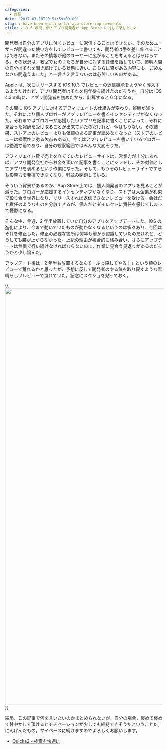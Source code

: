 ```yaml
---
categories:
  - 雑記
date: "2017-03-18T20:51:59+09:00"
slug: i-have-been-waiting-for-app-store-improvements
title: この 6 年間、個人アプリ開発者が App Store に対して感じたこと
---
```


開発者は自分のアプリに付くレビューに返信することはできない。そのためユーザーが間違った使い方をしてレビューに書いても、開発者は手を差し伸べることはできない。またその情報が他のユーザーに広がることを考えるとはらはらする。その状況は、教室で女の子たちが自分に対する評価を話していて、透明人間の自分はそれを聞き続けている状態に近い。こちらに否がある内容にも「ごめんなさい間違えました」と一言さえ言えないのは心苦しいものがある。

Apple は、次にリリースする iOS 10.3 でレビューの返信機能をようやく導入するようだけれど、アプリ開発者はそれを何年待ち続けたのだろうか。自分は iOS 4.3 の時に、アプリ開発者を初めたから、計算すると 6 年になる。

その間に iOS アプリに対するアフィリエイトの仕組みが変わり、報酬が減った。それにより個人ブロガーがアプリレビューを書くインセンティブがなくなった。それまではブロガーが応援したいアプリを記事に書くことによって、それに見合った報酬を受け取ることが出来ていたのだけれど、今はもうない。その結果、ストア上のレビューよりも価値のある記事が読めなくなった（ストアのレビューは検索性に劣る欠点もある）。今ではアプリレビューを書いているブロガーは絶滅寸前であり、自分の観察範囲ではみんな大変そうだ。

アフィリエイト費で売上を立てていたレビューサイトは、営業力が十分にあれば、アプリ開発会社からお金を頂いて記事を書くことにシフトし、その対価としてアプリを褒めるという作業になった。そして、もうそのレビューサイトですらも影響力を発揮できなくなり、軒並み閉鎖している。

そういう背景があるのか、App Store 上では、個人開発者のアプリを見ることが減った。ブロガーが応援するインセンティブがなくなり、ストアは大企業が札束で殴り合う世界になり、リリースすれば返信できないレビューを受ける。会社だと責任のようなものを分散できるが、個人だとダイレクトに責任を感じてしまって憂鬱になる。

そんな中、今週、2 年半放置していた自分のアプリをアップデートした。iOS の進化により、今まで動いていたものが動かなくなるというのは多々あり、今回はそれを修正した。修正の必要な箇所は何年も前から認識していたのだけれど、どうしても腰が上がらなかった。上記の理由が複合的に絡み合い、さらにアップデートは無償で行い続けなければならないのに、作業に見合う見返りがあるのだろうかと少し悩んだ。

アップデート後は「2 年半も放置するなんて！ぶっ殺してやる！」という類のレビューで荒れるかと思ったが、予想に反して開発者のやる気を取り戻すような素晴らしいレビューで溢れていた。記念にスクショを貼っておく。

{{<img alt="" src="/images/2017/03/thanks.png" width="3000" height="1334">}}

結局、この記事で何を言いたいのかまとめられないが、自分の場合、褒めて褒めて甘やかして頂けるとモチベーションが少しでも維持できそうだということだ。にんげんだもの。マイペースに続けますのでよろしくお願いします。

* [Quicka2 - 検索を快適に](https://itunes.apple.com/jp/app/id725195676?mt=8&uo=4&at=11l3RT)
